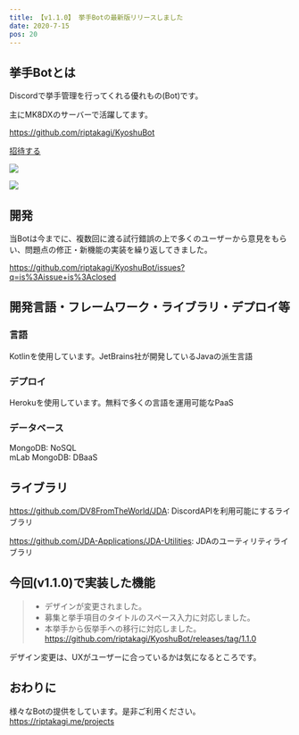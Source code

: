 ```yaml
---
title: 【v1.1.0】 挙手Botの最新版リリースしました
date: 2020-7-15
pos: 20
---
```


## 挙手Botとは

Discordで挙手管理を行ってくれる優れもの(Bot)です。

主にMK8DXのサーバーで活躍してます。

https://github.com/riptakagi/KyoshuBot

<a href="https://discord.com/api/oauth2/authorize?client_id=705559539872694272&permissions=76800&scope=bot">招待する</a>

![](https://i.imgur.com/PeqSIs1.png)

![](https://i.imgur.com/KU63PRY.png)

## 開発
当Botは今までに、複数回に渡る試行錯誤の上で多くのユーザーから意見をもらい、問題点の修正・新機能の実装を繰り返してきました。

https://github.com/riptakagi/KyoshuBot/issues?q=is%3Aissue+is%3Aclosed

## 開発言語・フレームワーク・ライブラリ・デプロイ等

### 言語
Kotlinを使用しています。JetBrains社が開発しているJavaの派生言語

### デプロイ
Herokuを使用しています。無料で多くの言語を運用可能なPaaS

### データベース
MongoDB: NoSQL<br/>
mLab MongoDB: DBaaS

## ライブラリ
https://github.com/DV8FromTheWorld/JDA: DiscordAPIを利用可能にするライブラリ

https://github.com/JDA-Applications/JDA-Utilities: JDAのユーティリティライブラリ

## 今回(v1.1.0)で実装した機能
> - デザインが変更されました。
> - 募集と挙手項目のタイトルのスペース入力に対応しました。
> - 本挙手から仮挙手への移行に対応しました。<br/>
> https://github.com/riptakagi/KyoshuBot/releases/tag/1.1.0

デザイン変更は、UXがユーザーに合っているかは気になるところです。

## おわりに
様々なBotの提供をしています。是非ご利用ください。<br/>
https://riptakagi.me/projects
